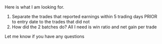 Here is what I am looking for.

1. Separate the trades that reported earnings within 5 trading days PRIOR to entry date to the trades that did not
2. How did the 2 batches do? All I need is win ratio and net gain per trade

Let me know if you have any questions
